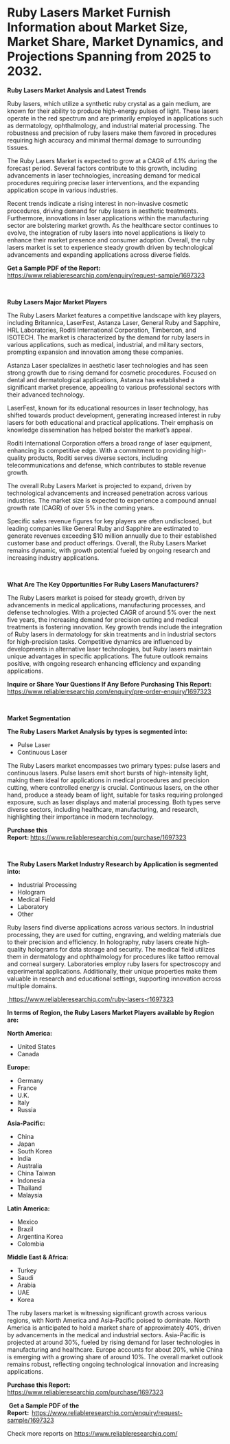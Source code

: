 <p><h1>Ruby Lasers Market Furnish Information about Market Size, Market Share, Market Dynamics, and Projections Spanning from 2025 to 2032.</h1></p><p><strong>Ruby Lasers Market Analysis and Latest Trends</strong></p>
<p><p>Ruby lasers, which utilize a synthetic ruby crystal as a gain medium, are known for their ability to produce high-energy pulses of light. These lasers operate in the red spectrum and are primarily employed in applications such as dermatology, ophthalmology, and industrial material processing. The robustness and precision of ruby lasers make them favored in procedures requiring high accuracy and minimal thermal damage to surrounding tissues.</p><p>The Ruby Lasers Market is expected to grow at a CAGR of 4.1% during the forecast period. Several factors contribute to this growth, including advancements in laser technologies, increasing demand for medical procedures requiring precise laser interventions, and the expanding application scope in various industries. </p><p>Recent trends indicate a rising interest in non-invasive cosmetic procedures, driving demand for ruby lasers in aesthetic treatments. Furthermore, innovations in laser applications within the manufacturing sector are bolstering market growth. As the healthcare sector continues to evolve, the integration of ruby lasers into novel applications is likely to enhance their market presence and consumer adoption. Overall, the ruby lasers market is set to experience steady growth driven by technological advancements and expanding applications across diverse fields.</p></p>
<p><strong>Get a Sample PDF of the Report:&nbsp;</strong> <a href="https://www.reliableresearchiq.com/enquiry/request-sample/1697323?utm_campaign=2843&utm_medium=2&utm_source=Github&utm_content=ia&utm_term=08042025&utm_id=ruby-lasers">https://www.reliableresearchiq.com/enquiry/request-sample/1697323</a></p>
<p>&nbsp;</p>
<p><strong>Ruby Lasers Major Market Players</strong></p>
<p><p>The Ruby Lasers Market features a competitive landscape with key players, including Britannica, LaserFest, Astanza Laser, General Ruby and Sapphire, HRL Laboratories, Roditi International Corporation, Timbercon, and ISOTECH. The market is characterized by the demand for ruby lasers in various applications, such as medical, industrial, and military sectors, prompting expansion and innovation among these companies.</p><p>Astanza Laser specializes in aesthetic laser technologies and has seen strong growth due to rising demand for cosmetic procedures. Focused on dental and dermatological applications, Astanza has established a significant market presence, appealing to various professional sectors with their advanced technology.</p><p>LaserFest, known for its educational resources in laser technology, has shifted towards product development, generating increased interest in ruby lasers for both educational and practical applications. Their emphasis on knowledge dissemination has helped bolster the market’s appeal.</p><p>Roditi International Corporation offers a broad range of laser equipment, enhancing its competitive edge. With a commitment to providing high-quality products, Roditi serves diverse sectors, including telecommunications and defense, which contributes to stable revenue growth.</p><p>The overall Ruby Lasers Market is projected to expand, driven by technological advancements and increased penetration across various industries. The market size is expected to experience a compound annual growth rate (CAGR) of over 5% in the coming years.</p><p>Specific sales revenue figures for key players are often undisclosed, but leading companies like General Ruby and Sapphire are estimated to generate revenues exceeding $10 million annually due to their established customer base and product offerings. Overall, the Ruby Lasers Market remains dynamic, with growth potential fueled by ongoing research and increasing industry applications.</p></p>
<p>&nbsp;</p>
<p><strong>What Are The Key Opportunities For Ruby Lasers Manufacturers?</strong></p>
<p><p>The Ruby Lasers market is poised for steady growth, driven by advancements in medical applications, manufacturing processes, and defense technologies. With a projected CAGR of around 5% over the next five years, the increasing demand for precision cutting and medical treatments is fostering innovation. Key growth trends include the integration of Ruby lasers in dermatology for skin treatments and in industrial sectors for high-precision tasks. Competitive dynamics are influenced by developments in alternative laser technologies, but Ruby lasers maintain unique advantages in specific applications. The future outlook remains positive, with ongoing research enhancing efficiency and expanding applications.</p></p>
<p><strong>Inquire or Share Your Questions If Any Before Purchasing This Report:</strong> <a href="https://www.reliableresearchiq.com/enquiry/pre-order-enquiry/1697323?utm_campaign=2843&utm_medium=2&utm_source=Github&utm_content=ia&utm_term=08042025&utm_id=ruby-lasers">https://www.reliableresearchiq.com/enquiry/pre-order-enquiry/1697323</a></p>
<p>&nbsp;</p>
<p><strong>Market Segmentation</strong></p>
<p><strong>The Ruby Lasers Market Analysis by types is segmented into:</strong></p>
<p><ul><li>Pulse Laser</li><li>Continuous Laser</li></ul></p>
<p><p>The Ruby Lasers market encompasses two primary types: pulse lasers and continuous lasers. Pulse lasers emit short bursts of high-intensity light, making them ideal for applications in medical procedures and precision cutting, where controlled energy is crucial. Continuous lasers, on the other hand, produce a steady beam of light, suitable for tasks requiring prolonged exposure, such as laser displays and material processing. Both types serve diverse sectors, including healthcare, manufacturing, and research, highlighting their importance in modern technology.</p></p>
<p><strong>Purchase this Report:&nbsp;</strong><a href="https://www.reliableresearchiq.com/purchase/1697323?utm_campaign=2843&utm_medium=2&utm_source=Github&utm_content=ia&utm_term=08042025&utm_id=ruby-lasers">https://www.reliableresearchiq.com/purchase/1697323</a></p>
<p>&nbsp;</p>
<p><strong>The Ruby Lasers Market Industry Research by Application is segmented into:</strong></p>
<p><ul><li>Industrial Processing</li><li>Hologram</li><li>Medical Field</li><li>Laboratory</li><li>Other</li></ul></p>
<p><p>Ruby lasers find diverse applications across various sectors. In industrial processing, they are used for cutting, engraving, and welding materials due to their precision and efficiency. In holography, ruby lasers create high-quality holograms for data storage and security. The medical field utilizes them in dermatology and ophthalmology for procedures like tattoo removal and corneal surgery. Laboratories employ ruby lasers for spectroscopy and experimental applications. Additionally, their unique properties make them valuable in research and educational settings, supporting innovation across multiple domains.</p></p>
<p><a href="https://www.reliableresearchiq.com/ruby-lasers-r1697323?utm_campaign=2843&utm_medium=2&utm_source=Github&utm_content=ia&utm_term=08042025&utm_id=ruby-lasers">&nbsp;https://www.reliableresearchiq.com/ruby-lasers-r1697323</a></p>
<p><strong>In terms of Region, the Ruby Lasers Market Players available by Region are:</strong></p>
<p>
    <p> <strong> North America: </strong>
        <ul>
            <li>United States</li>
            <li>Canada</li>
        </ul>
        </p> 
    <p> <strong> Europe: </strong>
        <ul>
            <li>Germany</li>
            <li>France</li>
            <li>U.K.</li>
            <li>Italy</li>
            <li>Russia</li>
        </ul>
        </p> 
    <p> <strong> Asia-Pacific: </strong>
        <ul>
            <li>China</li>
            <li>Japan</li>
            <li>South Korea</li>
            <li>India</li>
            <li>Australia</li>
            <li>China Taiwan</li>
            <li>Indonesia</li>
            <li>Thailand</li>
            <li>Malaysia</li>
        </ul>
        </p> 
    <p> <strong> Latin America: </strong>
        <ul>
            <li>Mexico</li>
            <li>Brazil</li>
            <li>Argentina Korea</li>
            <li>Colombia</li>
        </ul>
        </p> 
    <p> <strong> Middle East & Africa: </strong>
        <ul>
            <li>Turkey</li>
            <li>Saudi</li>
            <li>Arabia</li>
            <li>UAE</li>
            <li>Korea</li>
        </ul>
    </p>
    </p>
<p><p>The ruby lasers market is witnessing significant growth across various regions, with North America and Asia-Pacific poised to dominate. North America is anticipated to hold a market share of approximately 40%, driven by advancements in the medical and industrial sectors. Asia-Pacific is projected at around 30%, fueled by rising demand for laser technologies in manufacturing and healthcare. Europe accounts for about 20%, while China is emerging with a growing share of around 10%. The overall market outlook remains robust, reflecting ongoing technological innovation and increasing applications.</p></p>
<p><strong>Purchase this Report: </strong><a href="https://www.reliableresearchiq.com/purchase/1697323?utm_campaign=2843&utm_medium=2&utm_source=Github&utm_content=ia&utm_term=08042025&utm_id=ruby-lasers">https://www.reliableresearchiq.com/purchase/1697323</a></p>
<p>&nbsp;<strong>Get a Sample PDF of the Report:&nbsp;&nbsp;</strong><a href="https://www.reliableresearchiq.com/enquiry/request-sample/1697323?utm_campaign=2843&utm_medium=2&utm_source=Github&utm_content=ia&utm_term=08042025&utm_id=ruby-lasers">https://www.reliableresearchiq.com/enquiry/request-sample/1697323</a></p>
<p><strong></strong></p>
<p>Check more reports on <a href="https://www.reliableresearchiq.com/?utm_campaign=2843&utm_medium=2&utm_source=Github&utm_content=ia&utm_term=08042025&utm_id=ruby-lasers">https://www.reliableresearchiq.com/</a></p>